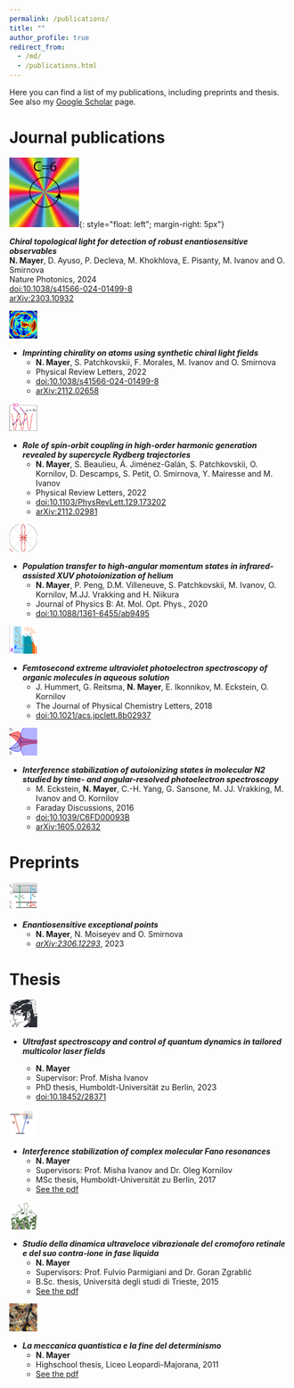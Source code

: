 ```yaml
---
permalink: /publications/
title: ""
author_profile: true
redirect_from: 
  - /md/
  - /publications.html
---
```


Here you can find a list of my publications, including preprints and thesis.
See also my [Google Scholar](https://scholar.google.com/citations?user=9EZ2fK4AAAAJ&hl=en) page.

# Journal publications


<img src="../images/ctl_icon.png" width="125" height="125">{: style="float: left"; margin-right: 5px"}

***Chiral topological light for detection of robust enantiosensitive observables***\
**N. Mayer**, D. Ayuso, P. Decleva, M. Khokhlova, E. Pisanty, M. Ivanov and O. Smirnova\
Nature Photonics, 2024\
[doi:10.1038/s41566-024-01499-8](https://doi.org/10.1038/s41566-024-01499-8)\
[arXiv:2303.10932](https://arxiv.org/abs/2303.10932)

<img src="../images/imprinting_icon.png" width="50" height="50">

- ***Imprinting chirality on atoms using synthetic chiral light fields***
    - **N. Mayer**, S. Patchkovskii, F. Morales, M. Ivanov and O. Smirnova
    - Physical Review Letters, 2022
    - [doi:10.1038/s41566-024-01499-8](https://doi.org/10.1038/s41566-024-01499-8)
    - [arXiv:2112.02658](https://arxiv.org/abs/2112.02658)

<img src="../images/spinorbit_icon.png" width="50" height="50">

- ***Role of spin-orbit coupling in high-order harmonic generation revealed by supercycle Rydberg trajectories***
    - **N. Mayer**, S. Beaulieu, Á. Jiménez-Galán, S. Patchkovskii, O. Kornilov, D. Descamps, S. Petit, O. Smirnova, Y. Mairesse and M. Ivanov
    - Physical Review Letters, 2022
    - [doi:10.1103/PhysRevLett.129.173202](https://doi.org/10.1103/PhysRevLett.129.173202)
    - [arXiv:2112.02981](https://arxiv.org/abs/2112.02981)

<img src="../images/poptransf_icon.png" width="50" height="50">

- ***Population transfer to high-angular momentum states in infrared-assisted XUV photoionization of helium***
    - **N. Mayer**, P. Peng, D.M. Villeneuve, S. Patchkovskii, M. Ivanov, O. Kornilov, M.JJ. Vrakking and H. Niikura
    - Journal of Physics B: At. Mol. Opt. Phys., 2020
    - [doi:10.1088/1361-6455/ab9495](https://doi.org/10.1088/1361-6455/ab9495)

<img src="../images/femtosecond_icon.png" width="50" height="50">

- ***Femtosecond extreme ultraviolet photoelectron spectroscopy of organic molecules in aqueous solution***
    - J. Hummert, G. Reitsma, **N. Mayer**, E. Ikonnikov, M. Eckstein, O. Kornilov
    - The Journal of Physical Chemistry Letters, 2018
    - [doi:10.1021/acs.jpclett.8b02937](https://doi.org/10.1021/acs.jpclett.8b02937)

<img src="../images/intstab_icon.png" width="50" height="50">

- ***Interference stabilization of autoionizing states in molecular N2 studied by time- and angular-resolved photoelectron spectroscopy***
    - M. Eckstein, **N. Mayer**, C.-H. Yang, G. Sansone, M. JJ. Vrakking, M. Ivanov and O. Kornilov
    - Faraday Discussions, 2016
    - [doi:10.1039/C6FD00093B](https://doi.org/10.1039/C6FD00093B)
    - [arXiv:1605.02632](https://arxiv.org/abs/1605.02632)

# Preprints

<img src="../images/epenantio_icon.png" width="50" height="50">

- ***Enantiosensitive exceptional points***
    - **N. Mayer**, N. Moiseyev and O. Smirnova
    - [*arXiv:2306.12293*](https://arxiv.org/abs/2306.12293), 2023

# Thesis

<img src="../images/phd_icon.png" width="50" height="50">

- ***Ultrafast spectroscopy and control of quantum dynamics in tailored multicolor laser fields***

    - **N. Mayer**
    - Supervisor: Prof. Misha Ivanov
    - PhD thesis, Humboldt-Universität zu Berlin, 2023
    - [doi:10.18452/28371](https://doi.org/10.18452/28371)

<img src="../images/msc_icon.png" width="50" height="50">

- ***Interference stabilization of complex molecular Fano resonances***
    - **N. Mayer**
    - Supervisors: Prof. Misha Ivanov and Dr. Oleg Kornilov
    - MSc thesis, Humboldt-Universität zu Berlin, 2017
    - [See the pdf](../files/Thesis_MSc.pdf)

<img src="../images/bsc_icon.png" width="50" height="50">

- ***Studio della dinamica ultraveloce vibrazionale del cromoforo retinale e del suo contra-ione in fase liquida***
    - **N. Mayer**
    - Supervisors: Prof. Fulvio Parmigiani and Dr. Goran Zgrablić
    - B.Sc. thesis, Università degli studi di Trieste, 2015
    - [See the pdf](../files/Thesis_BSc.pdf)

<img src="../images/hs_icon.png" width="50" height="50">

- ***La meccanica quantistica e la fine del determinismo***
    - **N. Mayer**
    - Highschool thesis, Liceo Leopardi-Majorana, 2011
    - [See the pdf](../files/Thesis_HS.pdf)
